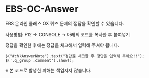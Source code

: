 # EBS-OC-Answer

EBS 온라인 클래스 OX 퀴즈 문제의 정답을 확인할 수 있습니다.

사용방법: F12 -> CONSOLE -> 아래의 코드를 복사한 후 붙여넣기

정답을 확인한 후에는 정답을 체크해서 입력해 주셔야 됩니다.

    $("#chkAnswerNote").text("정답을 체크한 후 정답을 입력해 주세요!!");
    $('.q_group .comment').show();

※ 본 코드로 발생한 피해는 책임지지 않습니다.

